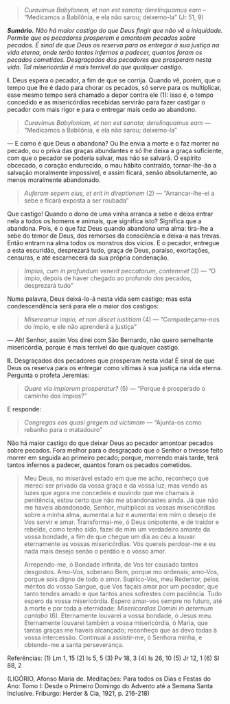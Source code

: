 > *Curavimus Babylonem, et non est sanata; derelinquamus eam* – “Medicamos a Babilônia, e ela não sarou; deixemo-la” (Jr 51, 9)

***Sumário.** Não há maior castigo do que Deus fingir que não vê a iniquidade. Permite que os pecadores prosperem e amontoem pecados sobre pecados. É sinal de que Deus os reserva para os entregar à sua justiça na vida eterna, onde terão tantos infernos a padecer, quantos foram os pecados cometidos. Desgraçados dos pecadores que prosperam nesta vida. Tal misericórdia é mais terrível do que qualquer castigo.*

**I.** Deus espera o pecador, a fim de que se corrija. Quando vê, porém, que o tempo que lhe é dado para chorar os pecados, só serve para os multiplicar, esse mesmo tempo será chamado a depor contra ele (1): isso é, o tempo concedido e as misericórdias recebidas servirão para fazer castigar o pecador com mais rigor e para o entregar mais cedo ao abandono.

> *Curavimus Babyloniam, et non est sanata; derelinquamus eam* — “Medicamos a Babilônia, e ela não sarou; deixemo-la”

— E como é que Deus o abandona? Ou lhe envia a morte e o faz morrer no pecado, ou o priva das graças abundantes e só lhe deixa a graça suficiente, com que o pecador se poderia salvar, mas não se salvará. O espírito obcecado, o coração endurecido, o mau hábito contraído, tornar-lhe-ão a salvação moralmente impossível, e assim ficará, senão absolutamente, ao menos moralmente abandonado.

> *Auferam sepem eius, et erit in direptionem* (2) — “Arrancar-lhe-ei a sebe e ficará exposta a ser roubada”

Que castigo! Quando o dono de uma vinha arranca a sebe e deixa entrar nela a todos os homens e animais, que significa isto? Significa que a abandona. Pois, é o que faz Deus quando abandona uma alma: tira-lhe a sebe do temor de Deus, dos remorsos da consciência e deixa-a nas trevas. Então entram na alma todos os monstros dos vícios. E o pecador, entregue a esta escuridão, desprezará tudo, graça de Deus, paraíso, exortações, censuras, e até escarnecerá da sua própria condenação.

> *Impius, cum in profundum venerit peccatorum, contemnet* (3) — “O ímpio, depois de haver chegado ao profundo dos pecados, desprezará tudo”

Numa palavra, Deus deixá-lo-á nesta vida sem castigo; mas esta condescendência será para ele o maior dos castigos:

> *Misereamur impio, et non discet iustitiam* (4) — “Compadeçamo-nos do ímpio, e ele não aprenderá a justiça”

— Ah! Senhor, assim Vos direi com São Bernardo, não quero semelhante misericórdia, porque é mais terrível do que qualquer castigo.

**II.** Desgraçados dos pecadores que prosperam nesta vida! É sinal de que Deus os reserva para os entregar como vítimas à sua justiça na vida eterna. Pergunta o profeta Jeremias:

> *Quare via impiorum prosperatur?* (5) — “Porque é prosperado o caminho dos ímpios?”

E responde:

> *Congregas eos quasi gregem ad victimam* — “Ajunta-os como rebanho para o matadouro”

Não há maior castigo do que deixar Deus ao pecador amontoar pecados sobre pecados. Fora melhor para o desgraçado que o Senhor o tivesse feito morrer em seguida ao primeiro pecado; porque, morrendo mais tarde, terá tantos infernos a padecer, quantos foram os pecados cometidos.

> Meu Deus, no miserável estado em que me acho, reconheço que mereci ser privado da vossa graça e da vossa luz; mas vendo as luzes que agora me concedeis e ouvindo que me chamais à penitência, estou certo que não me abandonastes ainda. Já que não me haveis abandonado, Senhor, multiplicai as vossas misericórdias sobre a minha alma, aumentai a luz e aumentai em mim o desejo de Vos servir e amar. Transformai-me, ó Deus onipotente, e de traidor e rebelde, como tenho sido, fazei de mim um verdadeiro amante da vossa bondade, a fim de que chegue um dia ao céu a louvar eternamente as vossas misericórdias. Vós quereis perdoar-me e eu nada mais desejo senão o perdão e o vosso amor.
>
> Arrependo-me, ó Bondade infinita, de Vos ter causado tantos desgostos. Amo-Vos, soberano Bem, porque mo ordenais; amo-Vos, porque sois digno de todo o amor. Suplico-Vos, meu Redentor, pelos méritos do vosso Sangue, que Vos façais amar por um pecador, que tanto tendes amado e que tantos anos sofrestes com paciência. Tudo espero da vossa misericórdia. Espero amar-vos sempre no futuro, até à morte e por toda a eternidade: *Misericordias Domini in aeternum cantabo* (6). Eternamente louvarei a vossa bondade, ó Jesus meu. Eternamente louvarei também a vossa misericórdia, ó Maria, que tantas graças me haveis alcançado; reconheço que as devo todas à vossa intercessão. Continuai a assistir-me, ó Senhora minha, e obtende-me a santa perseverança.

Referências: (1) Lm 1, 15 (2) Is 5, 5 (3) Pv 18, 3 (4) Is 26, 10 (5) Jr 12, 1 (6) Sl 88, 2

(LIGÓRIO, Afonso Maria de. Meditações: Para todos os Dias e Festas do Ano: Tomo I: Desde o Primeiro Domingo do Advento até a Semana Santa Inclusive. Friburgo: Herder & Cia, 1921, p. 216-218)
